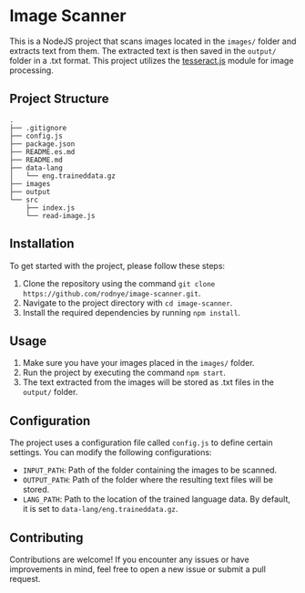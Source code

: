 # Image Scanner

This is a NodeJS project that scans images located in the `images/` folder and extracts text from them. 
The extracted text is then saved in the `output/` folder in a .txt format. 
This project utilizes the [tesseract.js](https://github.com/naptha/tesseract.js) module for image processing.

## Project Structure
```
.
├── .gitignore
├── config.js
├── package.json
├── README.es.md
├── README.md
├── data-lang
│   └── eng.traineddata.gz
├── images
├── output
└── src
    ├── index.js
    └── read-image.js
```

## Installation

To get started with the project, please follow these steps:

1. Clone the repository using the command `git clone https://github.com/rodnye/image-scanner.git`.
2. Navigate to the project directory with `cd image-scanner`.
3. Install the required dependencies by running `npm install`.

## Usage

1. Make sure you have your images placed in the `images/` folder.
2. Run the project by executing the command `npm start`.
3. The text extracted from the images will be stored as .txt files in the `output/` folder.

## Configuration

The project uses a configuration file called `config.js` to define certain settings. You can modify the following configurations:

- `INPUT_PATH`: Path of the folder containing the images to be scanned.
- `OUTPUT_PATH`: Path of the folder where the resulting text files will be stored.
- `LANG_PATH`: Path to the location of the trained language data. By default, it is set to `data-lang/eng.traineddata.gz`.

## Contributing

Contributions are welcome! If you encounter any issues or have improvements in mind, feel free to open a new issue or submit a pull request.